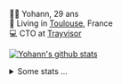 <p>
  👨🏻 <bold>Yohann</bold>, 29 ans<br/>
  💼 Living in <a href="https://www.google.com/maps?q=toulouse">Toulouse</a>, France<br/>
  💻 CTO at <a href="https://trayvisor.com/">Trayvisor</a><br/>
</p>

<a href="https://github.com/anuraghazra/github-readme-stats"><img align="center" src="https://github-readme-stats-dviw-8taegaswk-yohann84ls-projects.vercel.app//api?username=yohann84L&show_icons=true&include_all_commits=true" alt="Yohann's github stats" /> </a>


<details>
  <summary>Some stats ...</summary><br/>
  

<!--START_SECTION:waka-->
![Code Time](http://img.shields.io/badge/Code%20Time-1%2C187%20hrs%205%20mins-blue)

![Profile Views](http://img.shields.io/badge/Profile%20Views-0-blue)

**🐱 My GitHub Data** 

> 📦 440.9 kB Used in GitHub's Storage 
 > 
> 🏆 112 Contributions in the Year 2025
 > 
> 🚫 Not Opted to Hire
 > 
> 📜 26 Public Repositories 
 > 
> 🔑 21 Private Repositories 
 > 
**I'm an Early 🐤** 

```text
🌞 Morning                18849 commits       ████████░░░░░░░░░░░░░░░░░   30.59 % 
🌆 Daytime                35172 commits       ██████████████░░░░░░░░░░░   57.09 % 
🌃 Evening                7458 commits        ███░░░░░░░░░░░░░░░░░░░░░░   12.10 % 
🌙 Night                  133 commits         ░░░░░░░░░░░░░░░░░░░░░░░░░   00.22 % 
```
📅 **I'm Most Productive on Wednesday** 

```text
Monday                   11488 commits       █████░░░░░░░░░░░░░░░░░░░░   18.65 % 
Tuesday                  11482 commits       █████░░░░░░░░░░░░░░░░░░░░   18.64 % 
Wednesday                13009 commits       █████░░░░░░░░░░░░░░░░░░░░   21.11 % 
Thursday                 12532 commits       █████░░░░░░░░░░░░░░░░░░░░   20.34 % 
Friday                   11931 commits       █████░░░░░░░░░░░░░░░░░░░░   19.36 % 
Saturday                 409 commits         ░░░░░░░░░░░░░░░░░░░░░░░░░   00.66 % 
Sunday                   761 commits         ░░░░░░░░░░░░░░░░░░░░░░░░░   01.24 % 
```


📊 **This Week I Spent My Time On** 

```text
🕑︎ Time Zone: Europe/Paris

💬 Programming Languages: 
Image (svg)              4 hrs 42 mins       ███████████████░░░░░░░░░░   58.87 % 
Python                   2 hrs 57 mins       █████████░░░░░░░░░░░░░░░░   36.95 % 
HTTP Request             19 mins             █░░░░░░░░░░░░░░░░░░░░░░░░   04.01 % 
Other                    0 secs              ░░░░░░░░░░░░░░░░░░░░░░░░░   00.17 % 
YAML                     0 secs              ░░░░░░░░░░░░░░░░░░░░░░░░░   00.00 % 

🔥 Editors: 
Figma                    4 hrs 39 mins       ███████████████░░░░░░░░░░   58.17 % 
VS Code                  2 hrs 32 mins       ████████░░░░░░░░░░░░░░░░░   31.69 % 
Zed                      29 mins             ██░░░░░░░░░░░░░░░░░░░░░░░   06.13 % 
Postman                  19 mins             █░░░░░░░░░░░░░░░░░░░░░░░░   04.01 % 

💻 Operating System: 
Mac                      8 hrs               █████████████████████████   100.00 % 
```

**I Mostly Code in Python** 

```text
Python                   25 repos            █████████████░░░░░░░░░░░░   53.19 % 
Jupyter Notebook         4 repos             ██░░░░░░░░░░░░░░░░░░░░░░░   08.51 % 
JavaScript               3 repos             ██░░░░░░░░░░░░░░░░░░░░░░░   06.38 % 
HTML                     2 repos             █░░░░░░░░░░░░░░░░░░░░░░░░   04.26 % 
Shell                    1 repo              █░░░░░░░░░░░░░░░░░░░░░░░░   02.13 % 
```




 Last Updated on 20/01/2025 00:37:45 UTC
<!--END_SECTION:waka-->

